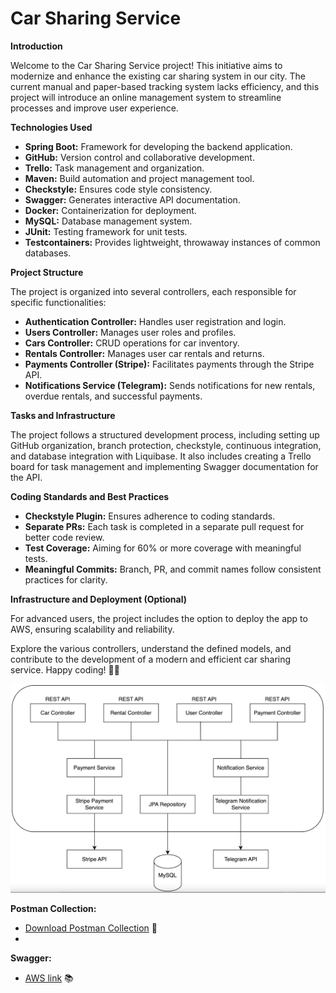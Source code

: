 # Car Sharing Service

**Introduction**

Welcome to the Car Sharing Service project! This initiative aims to modernize and enhance the existing car sharing system in our city. The current manual and paper-based tracking system lacks efficiency, and this project will introduce an online management system to streamline processes and improve user experience.

**Technologies Used**

- **Spring Boot:** Framework for developing the backend application.
- **GitHub:** Version control and collaborative development.
- **Trello:** Task management and organization.
- **Maven:** Build automation and project management tool.
- **Checkstyle:** Ensures code style consistency.
- **Swagger:** Generates interactive API documentation.
- **Docker:** Containerization for deployment.
- **MySQL:** Database management system.
- **JUnit:** Testing framework for unit tests.
- **Testcontainers:** Provides lightweight, throwaway instances of common databases.

**Project Structure**

The project is organized into several controllers, each responsible for specific functionalities:

- **Authentication Controller:** Handles user registration and login.
- **Users Controller:** Manages user roles and profiles.
- **Cars Controller:** CRUD operations for car inventory.
- **Rentals Controller:** Manages user car rentals and returns.
- **Payments Controller (Stripe):** Facilitates payments through the Stripe API.
- **Notifications Service (Telegram):** Sends notifications for new rentals, overdue rentals, and successful payments.

**Tasks and Infrastructure**

The project follows a structured development process, including setting up GitHub organization, branch protection, checkstyle, continuous integration, and database integration with Liquibase. It also includes creating a Trello board for task management and implementing Swagger documentation for the API.

**Coding Standards and Best Practices**

- **Checkstyle Plugin:** Ensures adherence to coding standards.
- **Separate PRs:** Each task is completed in a separate pull request for better code review.
- **Test Coverage:** Aiming for 60% or more coverage with meaningful tests.
- **Meaningful Commits:** Branch, PR, and commit names follow consistent practices for clarity.

**Infrastructure and Deployment (Optional)**

For advanced users, the project includes the option to deploy the app to AWS, ensuring scalability and reliability.

Explore the various controllers, understand the defined models, and contribute to the development of a modern and efficient car sharing service. Happy coding! 🚗🔧

![Car Image](misc/architecture.png)

**Postman Collection:**
- [Download Postman Collection](misc/car-sharing-app.postman_collection.json) 🚀
- 
**Swagger:**
- [AWS link](http://ec2-54-89-100-138.compute-1.amazonaws.com/swagger-ui/index.html) 📚
